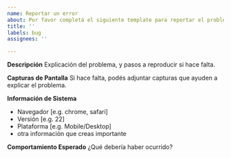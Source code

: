 ```yaml
---
name: Reportar un error
about: Por favor completá el siguiente template para reportar el problema
title: ''
labels: bug
assignees: ''

---
```


**Descripción**
Explicación del problema, y pasos a reproducir si hace falta.

**Capturas de Pantalla**
Si hace falta, podés adjuntar capturas que ayuden a explicar el problema.

**Información de Sistema**
 - Navegador [e.g. chrome, safari]
 - Versión [e.g. 22]
 - Plataforma [e.g. Mobile/Desktop]
 - otra información que creas importante

**Comportamiento Esperado**
¿Qué debería haber ocurrido?
